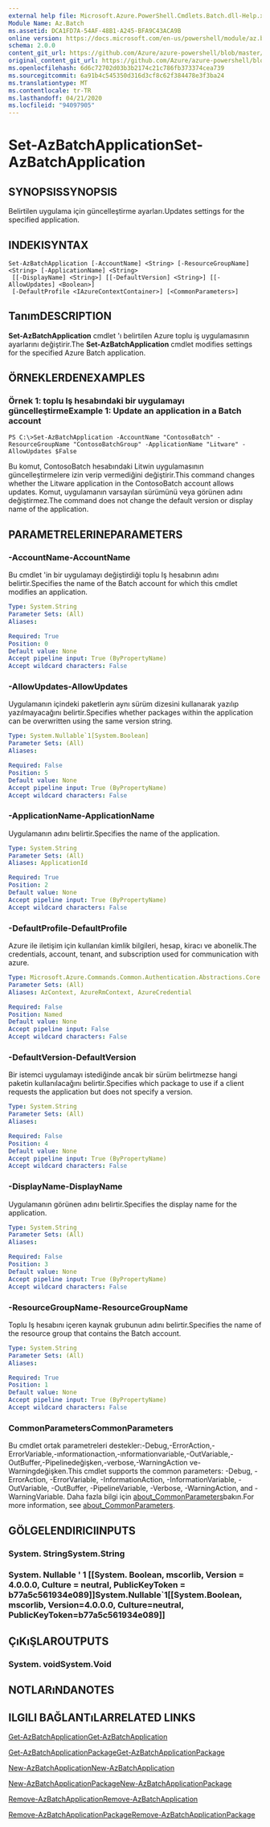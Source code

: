 ```yaml
---
external help file: Microsoft.Azure.PowerShell.Cmdlets.Batch.dll-Help.xml
Module Name: Az.Batch
ms.assetid: DCA1FD7A-54AF-48B1-A245-BFA9C43ACA9B
online version: https://docs.microsoft.com/en-us/powershell/module/az.batch/set-azbatchapplication
schema: 2.0.0
content_git_url: https://github.com/Azure/azure-powershell/blob/master/src/Batch/Batch/help/Set-AzBatchApplication.md
original_content_git_url: https://github.com/Azure/azure-powershell/blob/master/src/Batch/Batch/help/Set-AzBatchApplication.md
ms.openlocfilehash: 6d6c72702d03b3b2174c21c786fb373374cea739
ms.sourcegitcommit: 6a91b4c545350d316d3cf8c62f384478e3f3ba24
ms.translationtype: MT
ms.contentlocale: tr-TR
ms.lasthandoff: 04/21/2020
ms.locfileid: "94097905"
---
```

# <span data-ttu-id="15cc8-101">Set-AzBatchApplication</span><span class="sxs-lookup"><span data-stu-id="15cc8-101">Set-AzBatchApplication</span></span>

## <span data-ttu-id="15cc8-102">SYNOPSIS</span><span class="sxs-lookup"><span data-stu-id="15cc8-102">SYNOPSIS</span></span>
<span data-ttu-id="15cc8-103">Belirtilen uygulama için güncelleştirme ayarları.</span><span class="sxs-lookup"><span data-stu-id="15cc8-103">Updates settings for the specified application.</span></span>

## <span data-ttu-id="15cc8-104">INDEKI</span><span class="sxs-lookup"><span data-stu-id="15cc8-104">SYNTAX</span></span>

```
Set-AzBatchApplication [-AccountName] <String> [-ResourceGroupName] <String> [-ApplicationName] <String>
 [[-DisplayName] <String>] [[-DefaultVersion] <String>] [[-AllowUpdates] <Boolean>]
 [-DefaultProfile <IAzureContextContainer>] [<CommonParameters>]
```

## <span data-ttu-id="15cc8-105">Tanım</span><span class="sxs-lookup"><span data-stu-id="15cc8-105">DESCRIPTION</span></span>
<span data-ttu-id="15cc8-106">**Set-AzBatchApplication** cmdlet 'ı belirtilen Azure toplu iş uygulamasının ayarlarını değiştirir.</span><span class="sxs-lookup"><span data-stu-id="15cc8-106">The **Set-AzBatchApplication** cmdlet modifies settings for the specified Azure Batch application.</span></span>

## <span data-ttu-id="15cc8-107">ÖRNEKLERDEN</span><span class="sxs-lookup"><span data-stu-id="15cc8-107">EXAMPLES</span></span>

### <span data-ttu-id="15cc8-108">Örnek 1: toplu Iş hesabındaki bir uygulamayı güncelleştirme</span><span class="sxs-lookup"><span data-stu-id="15cc8-108">Example 1: Update an application in a Batch account</span></span>
```
PS C:\>Set-AzBatchApplication -AccountName "ContosoBatch" -ResourceGroupName "ContosoBatchGroup" -ApplicationName "Litware" -AllowUpdates $False
```

<span data-ttu-id="15cc8-109">Bu komut, ContosoBatch hesabındaki Litwin uygulamasının güncelleştirmelere izin verip vermediğini değiştirir.</span><span class="sxs-lookup"><span data-stu-id="15cc8-109">This command changes whether the Litware application in the ContosoBatch account allows updates.</span></span>
<span data-ttu-id="15cc8-110">Komut, uygulamanın varsayılan sürümünü veya görünen adını değiştirmez.</span><span class="sxs-lookup"><span data-stu-id="15cc8-110">The command does not change the default version or display name of the application.</span></span>

## <span data-ttu-id="15cc8-111">PARAMETRELERINE</span><span class="sxs-lookup"><span data-stu-id="15cc8-111">PARAMETERS</span></span>

### <span data-ttu-id="15cc8-112">-AccountName</span><span class="sxs-lookup"><span data-stu-id="15cc8-112">-AccountName</span></span>
<span data-ttu-id="15cc8-113">Bu cmdlet 'in bir uygulamayı değiştirdiği toplu Iş hesabının adını belirtir.</span><span class="sxs-lookup"><span data-stu-id="15cc8-113">Specifies the name of the Batch account for which this cmdlet modifies an application.</span></span>

```yaml
Type: System.String
Parameter Sets: (All)
Aliases:

Required: True
Position: 0
Default value: None
Accept pipeline input: True (ByPropertyName)
Accept wildcard characters: False
```

### <span data-ttu-id="15cc8-114">-AllowUpdates</span><span class="sxs-lookup"><span data-stu-id="15cc8-114">-AllowUpdates</span></span>
<span data-ttu-id="15cc8-115">Uygulamanın içindeki paketlerin aynı sürüm dizesini kullanarak yazılıp yazılmayacağını belirtir.</span><span class="sxs-lookup"><span data-stu-id="15cc8-115">Specifies whether packages within the application can be overwritten using the same version string.</span></span>

```yaml
Type: System.Nullable`1[System.Boolean]
Parameter Sets: (All)
Aliases:

Required: False
Position: 5
Default value: None
Accept pipeline input: True (ByPropertyName)
Accept wildcard characters: False
```

### <span data-ttu-id="15cc8-116">-ApplicationName</span><span class="sxs-lookup"><span data-stu-id="15cc8-116">-ApplicationName</span></span>
<span data-ttu-id="15cc8-117">Uygulamanın adını belirtir.</span><span class="sxs-lookup"><span data-stu-id="15cc8-117">Specifies the name of the application.</span></span>

```yaml
Type: System.String
Parameter Sets: (All)
Aliases: ApplicationId

Required: True
Position: 2
Default value: None
Accept pipeline input: True (ByPropertyName)
Accept wildcard characters: False
```

### <span data-ttu-id="15cc8-118">-DefaultProfile</span><span class="sxs-lookup"><span data-stu-id="15cc8-118">-DefaultProfile</span></span>
<span data-ttu-id="15cc8-119">Azure ile iletişim için kullanılan kimlik bilgileri, hesap, kiracı ve abonelik.</span><span class="sxs-lookup"><span data-stu-id="15cc8-119">The credentials, account, tenant, and subscription used for communication with azure.</span></span>

```yaml
Type: Microsoft.Azure.Commands.Common.Authentication.Abstractions.Core.IAzureContextContainer
Parameter Sets: (All)
Aliases: AzContext, AzureRmContext, AzureCredential

Required: False
Position: Named
Default value: None
Accept pipeline input: False
Accept wildcard characters: False
```

### <span data-ttu-id="15cc8-120">-DefaultVersion</span><span class="sxs-lookup"><span data-stu-id="15cc8-120">-DefaultVersion</span></span>
<span data-ttu-id="15cc8-121">Bir istemci uygulamayı istediğinde ancak bir sürüm belirtmezse hangi paketin kullanılacağını belirtir.</span><span class="sxs-lookup"><span data-stu-id="15cc8-121">Specifies which package to use if a client requests the application but does not specify a version.</span></span>

```yaml
Type: System.String
Parameter Sets: (All)
Aliases:

Required: False
Position: 4
Default value: None
Accept pipeline input: True (ByPropertyName)
Accept wildcard characters: False
```

### <span data-ttu-id="15cc8-122">-DisplayName</span><span class="sxs-lookup"><span data-stu-id="15cc8-122">-DisplayName</span></span>
<span data-ttu-id="15cc8-123">Uygulamanın görünen adını belirtir.</span><span class="sxs-lookup"><span data-stu-id="15cc8-123">Specifies the display name for the application.</span></span>

```yaml
Type: System.String
Parameter Sets: (All)
Aliases:

Required: False
Position: 3
Default value: None
Accept pipeline input: True (ByPropertyName)
Accept wildcard characters: False
```

### <span data-ttu-id="15cc8-124">-ResourceGroupName</span><span class="sxs-lookup"><span data-stu-id="15cc8-124">-ResourceGroupName</span></span>
<span data-ttu-id="15cc8-125">Toplu Iş hesabını içeren kaynak grubunun adını belirtir.</span><span class="sxs-lookup"><span data-stu-id="15cc8-125">Specifies the name of the resource group that contains the Batch account.</span></span>

```yaml
Type: System.String
Parameter Sets: (All)
Aliases:

Required: True
Position: 1
Default value: None
Accept pipeline input: True (ByPropertyName)
Accept wildcard characters: False
```

### <span data-ttu-id="15cc8-126">CommonParameters</span><span class="sxs-lookup"><span data-stu-id="15cc8-126">CommonParameters</span></span>
<span data-ttu-id="15cc8-127">Bu cmdlet ortak parametreleri destekler:-Debug,-ErrorAction,-ErrorVariable,-ınformationaction,-ınformationvariable,-OutVariable,-OutBuffer,-Pipelinedeğişken,-verbose,-WarningAction ve-Warningdeğişken.</span><span class="sxs-lookup"><span data-stu-id="15cc8-127">This cmdlet supports the common parameters: -Debug, -ErrorAction, -ErrorVariable, -InformationAction, -InformationVariable, -OutVariable, -OutBuffer, -PipelineVariable, -Verbose, -WarningAction, and -WarningVariable.</span></span> <span data-ttu-id="15cc8-128">Daha fazla bilgi için [about_CommonParameters](http://go.microsoft.com/fwlink/?LinkID=113216)bakın.</span><span class="sxs-lookup"><span data-stu-id="15cc8-128">For more information, see [about_CommonParameters](http://go.microsoft.com/fwlink/?LinkID=113216).</span></span>

## <span data-ttu-id="15cc8-129">GÖLGELENDIRICI</span><span class="sxs-lookup"><span data-stu-id="15cc8-129">INPUTS</span></span>

### <span data-ttu-id="15cc8-130">System. String</span><span class="sxs-lookup"><span data-stu-id="15cc8-130">System.String</span></span>

### <span data-ttu-id="15cc8-131">System. Nullable ' 1 [[System. Boolean, mscorlib, Version = 4.0.0.0, Culture = neutral, PublicKeyToken = b77a5c561934e089]]</span><span class="sxs-lookup"><span data-stu-id="15cc8-131">System.Nullable\`1[[System.Boolean, mscorlib, Version=4.0.0.0, Culture=neutral, PublicKeyToken=b77a5c561934e089]]</span></span>

## <span data-ttu-id="15cc8-132">ÇıKıŞLAR</span><span class="sxs-lookup"><span data-stu-id="15cc8-132">OUTPUTS</span></span>

### <span data-ttu-id="15cc8-133">System. void</span><span class="sxs-lookup"><span data-stu-id="15cc8-133">System.Void</span></span>

## <span data-ttu-id="15cc8-134">NOTLARıNDA</span><span class="sxs-lookup"><span data-stu-id="15cc8-134">NOTES</span></span>

## <span data-ttu-id="15cc8-135">ILGILI BAĞLANTıLAR</span><span class="sxs-lookup"><span data-stu-id="15cc8-135">RELATED LINKS</span></span>

[<span data-ttu-id="15cc8-136">Get-AzBatchApplication</span><span class="sxs-lookup"><span data-stu-id="15cc8-136">Get-AzBatchApplication</span></span>](./Get-AzBatchApplication.md)

[<span data-ttu-id="15cc8-137">Get-AzBatchApplicationPackage</span><span class="sxs-lookup"><span data-stu-id="15cc8-137">Get-AzBatchApplicationPackage</span></span>](./Get-AzBatchApplicationPackage.md)

[<span data-ttu-id="15cc8-138">New-AzBatchApplication</span><span class="sxs-lookup"><span data-stu-id="15cc8-138">New-AzBatchApplication</span></span>](./New-AzBatchApplication.md)

[<span data-ttu-id="15cc8-139">New-AzBatchApplicationPackage</span><span class="sxs-lookup"><span data-stu-id="15cc8-139">New-AzBatchApplicationPackage</span></span>](./New-AzBatchApplicationPackage.md)

[<span data-ttu-id="15cc8-140">Remove-AzBatchApplication</span><span class="sxs-lookup"><span data-stu-id="15cc8-140">Remove-AzBatchApplication</span></span>](./Remove-AzBatchApplication.md)

[<span data-ttu-id="15cc8-141">Remove-AzBatchApplicationPackage</span><span class="sxs-lookup"><span data-stu-id="15cc8-141">Remove-AzBatchApplicationPackage</span></span>](./Remove-AzBatchApplicationPackage.md)


